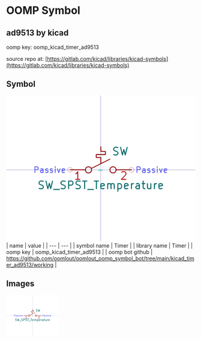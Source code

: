 # OOMP Symbol  
## ad9513  by kicad  
  
oomp key: oomp_kicad_timer_ad9513  
  
source repo at: [https://gitlab.com/kicad/libraries/kicad-symbols](https://gitlab.com/kicad/libraries/kicad-symbols)  
## Symbol  
  
[![working.png](working_600.png)](working.png)  
| name | value | 
| --- | --- | 
| symbol name | Timer | 
| library name | Timer | 
| oomp key | oomp_kicad_timer_ad9513 | 
| oomp bot github | https://github.com/oomlout/oomlout_oomp_symbol_bot/tree/main/kicad_timer_ad9513/working | 
## Images  
  
[![working.png](working_140.png)](working.png)  
